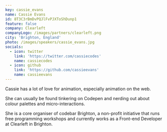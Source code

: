```yaml
---
key: cassie_evans
name: Cassie Evans
id: 8T3C3rBmDvPQJlFvPJXToShDunp1
feature: false
company: Clearleft
companyLogo: /images/partners/clearleft.png
city: 'Brighton, England'
photo: /images/speakers/cassie_evans.jpg
socials:
  - icon: twitter
    link: 'https://twitter.com/cassiecodes'
    name: cassiecodes
  - icon: github
    link: 'https://github.com/cassieevans'
    name: cassieevans
---
```

Cassie has a lot of love for animation, especially animation on the web. 

She can usually be found tinkering on Codepen and nerding out about colour palettes and micro-interactions.

She is a core organiser of codebar Brighton, a non-profit initiative that runs free programming workshops and currently works as a Front-end Developer at Clearleft in Brighton.